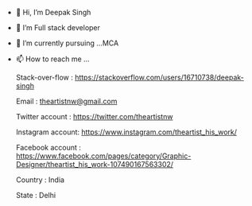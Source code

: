 - 👋 Hi, I’m Deepak Singh
- 👀 I’m Full stack developer
- 🌱 I’m currently pursuing ...MCA
- 📫 How to reach me ...
     
  Stack-over-flow  : https://stackoverflow.com/users/16710738/deepak-singh
  
  Email            : theartistnw@gmail.com
       
  Twitter account  : https://twitter.com/theartistnw

  Instagram account: https://www.instagram.com/theartist_his_work/
  
  Facebook account : https://www.facebook.com/pages/category/Graphic-Designer/theartist_his_work-107490167563302/


  
  Country          : India
  
  State            : Delhi
  

<!---
Deepak9811/Deepak9811 is a ✨ special ✨ repository because its `README.md` (this file) appears on your GitHub profile.
You can click the Preview link to take a look at your changes.
--->

